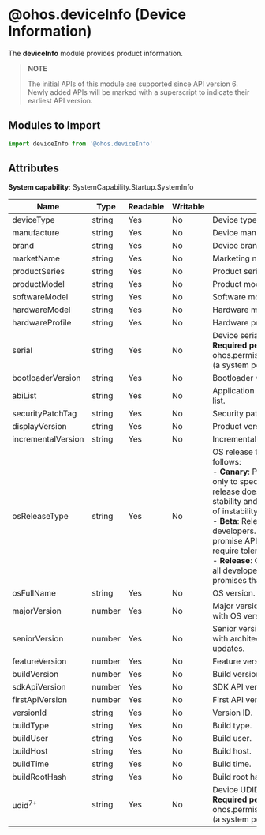 # @ohos.deviceInfo (Device Information)

The **deviceInfo** module provides product information.

> **NOTE**
>
> The initial APIs of this module are supported since API version 6. Newly added APIs will be marked with a superscript to indicate their earliest API version.

## Modules to Import

```ts
import deviceInfo from '@ohos.deviceInfo'
```

## Attributes

**System capability**: SystemCapability.Startup.SystemInfo

| Name| Type| Readable| Writable| Description|
| -------- | -------- | -------- | -------- | -------- |
| deviceType | string | Yes| No| Device type.|
| manufacture | string | Yes| No| Device manufacturer.|
| brand | string | Yes| No| Device brand.|
| marketName | string | Yes| No| Marketing name.|
| productSeries | string | Yes| No| Product series.|
| productModel | string | Yes| No| Product model.|
| softwareModel | string | Yes| No| Software model.|
| hardwareModel | string | Yes| No| Hardware model.|
| hardwareProfile | string | Yes| No| Hardware profile.|
| serial | string | Yes| No| Device serial number.<br>**Required permissions**: ohos.permission.sec.ACCESS_UDID (a system permission)|
| bootloaderVersion | string | Yes| No| Bootloader version.|
| abiList | string | Yes| No| Application binary interface (Abi) list.|
| securityPatchTag | string | Yes| No| Security patch tag.|
| displayVersion | string | Yes| No| Product version.|
| incrementalVersion | string | Yes| No| Incremental version.|
| osReleaseType | string | Yes| No| OS release type. The options are as follows:<br>- **Canary**: Preliminary release open only to specific developers. This release does not promise API stability and may require tolerance of instability.<br>- **Beta**: Release open to all developers. This release does not promise API stability and may require tolerance of instability.<br>- **Release**: Official release open to all developers. This release promises that all APIs are stable.|
| osFullName | string | Yes| No| OS version.|
| majorVersion | number | Yes| No| Major version, incrementing along with OS version updates.|
| seniorVersion | number | Yes| No| Senior version, incrementing along with architecture and feature updates.|
| featureVersion | number | Yes| No| Feature version.|
| buildVersion | number | Yes| No| Build version.|
| sdkApiVersion | number | Yes| No| SDK API version.|
| firstApiVersion | number | Yes| No| First API version.|
| versionId | string | Yes| No| Version ID.|
| buildType | string | Yes| No| Build type.|
| buildUser | string | Yes| No| Build user.|
| buildHost | string | Yes| No| Build host.|
| buildTime | string | Yes| No| Build time.|
| buildRootHash | string | Yes| No| Build root hash.|
| udid<sup>7+</sup> | string | Yes| No| Device UDID.<br>**Required permissions**: ohos.permission.sec.ACCESS_UDID (a system permission)|
